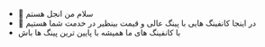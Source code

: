 - 👋 سلام من انجل هستم
- 👀 در اینجا کانفینگ هایی با پینگ عالی و قیمت بینظیر در خدمت شما هستیم
- با کانفینگ های ما همیشه با پایین ترین پینگ ها باش
